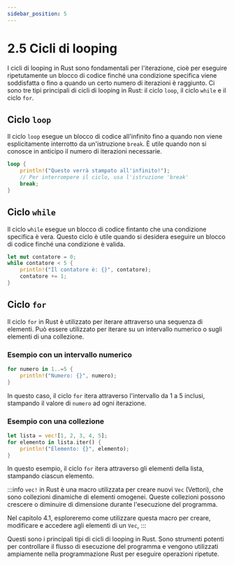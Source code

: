 ```yaml
---
sidebar_position: 5
---
```

# 2.5 Cicli di looping
I cicli di looping in Rust sono fondamentali per l'iterazione, cioè per eseguire ripetutamente un blocco di codice finché una condizione specifica viene soddisfatta o fino a quando un certo numero di iterazioni è raggiunto. Ci sono tre tipi principali di cicli di looping in Rust: il ciclo `loop`, il ciclo `while` e il ciclo `for`.

## Ciclo `loop`
Il ciclo `loop` esegue un blocco di codice all'infinito fino a quando non viene esplicitamente interrotto da un'istruzione `break`. È utile quando non si conosce in anticipo il numero di iterazioni necessarie.

```rust
loop {
    println!("Questo verrà stampato all'infinito!");
    // Per interrompere il ciclo, usa l'istruzione 'break'
    break;
}
```

## Ciclo `while`
Il ciclo `while` esegue un blocco di codice fintanto che una condizione specifica è vera. Questo ciclo è utile quando si desidera eseguire un blocco di codice finché una condizione è valida.

```rust
let mut contatore = 0;
while contatore < 5 {
    println!("Il contatore è: {}", contatore);
    contatore += 1;
}
```

## Ciclo `for`
Il ciclo `for` in Rust è utilizzato per iterare attraverso una sequenza di elementi. Può essere utilizzato per iterare su un intervallo numerico o sugli elementi di una collezione.

### Esempio con un intervallo numerico
```rust
for numero in 1..=5 {
    println!("Numero: {}", numero);
}
```
In questo caso, il ciclo `for` itera attraverso l'intervallo da 1 a 5 inclusi, stampando il valore di `numero` ad ogni iterazione.

### Esempio con una collezione
```rust
let lista = vec![1, 2, 3, 4, 5];
for elemento in lista.iter() {
    println!("Elemento: {}", elemento);
}
```
In questo esempio, il ciclo `for` itera attraverso gli elementi della lista, stampando ciascun elemento.

:::info
`vec!` in Rust è una macro utilizzata per creare nuovi `Vec` (Vettori), che sono collezioni dinamiche di elementi omogenei. Queste collezioni possono crescere o diminuire di dimensione durante l'esecuzione del programma.

Nel capitolo 4.1, esploreremo come utilizzare questa macro per creare, modificare e accedere agli elementi di un `Vec`,
:::

Questi sono i principali tipi di cicli di looping in Rust. Sono strumenti potenti per controllare il flusso di esecuzione del programma e vengono utilizzati ampiamente nella programmazione Rust per eseguire operazioni ripetute.